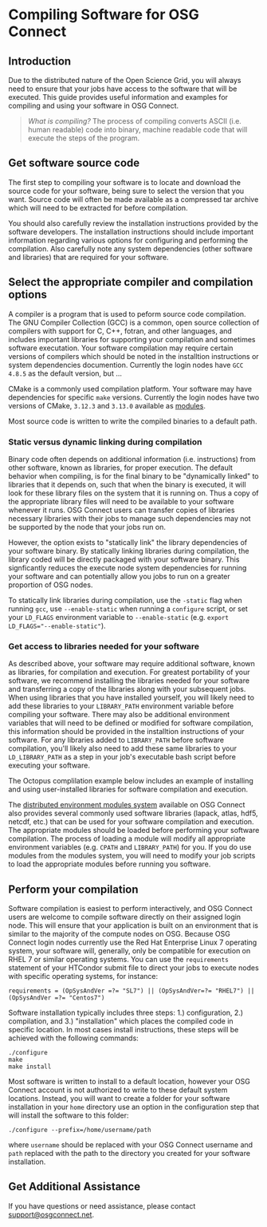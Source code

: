 [title]: - "Compiling Software for OSG Connect"

# Compiling Software for OSG Connect
## Introduction

Due to the distributed nature of the Open Science Grid, you will always need to 
ensure that your jobs have access to the software that will be executed. This guide provides 
useful information and examples for compiling and using your software in OSG Connect. 

> *What is compiling?*
> The process of compiling converts ASCII (i.e. human readable) code into binary, 
> machine readable code that will execute the steps of the program. 

## Get software source code

The first step to compiling your software is to locate and download the source 
code for your software, being sure to select the version that you want. Source code 
will often be made available as a compressed tar archive which will need to be 
extracted for before compilation.

You should also carefully review the installation instructions provided by the 
software developers. The installation instructions should include important 
information regarding various options for configuring and performing the compilation. 
Also carefully note any system dependencies (other software and libraries) that are 
required for your software.

## Select the appropriate compiler and compilation options

A compiler is a program that is used to peform source code compilation. The GNU Compiler 
Collection (GCC) is a common, open source collection of compilers with support for C, C++, 
fotran, and other languages, and includes important libraries for supporting your compilation 
and sometimes software executation. Your software compilation may require certain versions 
of compilers which should be noted in the installtion instructions or system dependencies 
documention. Currently the login nodes have `GCC 4.8.5` as the default version, but ...

CMake is a commonly used compilation platform. Your software may have dependencies for 
specific `make` versions. Currently the login nodes have two versions of CMake, `3.12.3` 
and `3.13.0` available as [modules](https://support.opensciencegrid.org/support/solutions/articles/12000048518). 

Most source code is written to write the compiled binaries to a default path.

### Static versus dynamic linking during compilation

Binary code often depends on additional information (i.e. instructions) from other software, 
known as libraries, for proper execution. The default behavior when compiling, is for the 
final binary to be "dynamically linked" to libraries that it depends on, such that when 
the binary is executed, it will look for these library files on the system that it is 
running on. Thus a copy of the appropriate library files will need to be available to your 
software whenever it runs. OSG Connect users can transfer copies of libraries necessary 
libraries with their jobs to manage such dependencies may not be supported by the node 
that your jobs run on.

However, the option exists to "statically link" the library dependencies of your software 
binary. By statically linking libraries during compilation, the library coded will be 
directly packaged with your software binary. This signficantly reduces the execute node 
system dependencies for running your software and can potentially allow you jobs to run
on a greater proportion of OSG nodes.

To statically link libraries during compilation, use the `-static` flag when running `gcc`, 
use `--enable-static` when running a `configure` script, or set your `LD_FLAGS` 
environment variable to `--enable-static` (e.g. `export LD_FLAGS="--enable-static"`).

### Get access to libraries needed for your software

As described above, your software may require additional software, known as libraries, for 
compilation and execution. For greatest portability of your software, we recommend installing 
the libraries needed for your software and transferring a copy of the libraries along with 
your subsequent jobs. When using libraries that you have installed yourself, you will likely 
need to add these libraries to your `LIBRARY_PATH` environment variable before compiling 
your software. There may also be additional environment variables that will need to be 
defined or modified for software compilation, this information should be provided 
in the installtion instructions of your software. For any libraries added to `LIBRARY_PATH` 
before software compilation, you'll likely also need to add these same libraries to 
your `LD_LIBRARY_PATH` as a step in your job's executable bash script before executing 
your software.

The Octopus complilation example below includes an example of installing 
and using user-installed libraries for software compilation and execution.

The [distributed environment modules system](https://support.opensciencegrid.org/support/solutions/articles/12000048518) 
available on OSG Connect also provides several commonly used software libraries 
(lapack, atlas, hdf5, netcdf, etc.) that can be used for your software compilation and 
execution. The appropriate modules should be loaded before performing your software 
compilation. The process of loading a module will modify all appropriate 
environment variables (e.g. `CPATH` and `LIBRARY_PATH`) for you. If you do use modules 
from the modules system, you will need to modify your job scripts to load the appropriate 
modules before running you software.

## Perform your compilation

Software compilation is easiest to perform interactively, and OSG Connect users are 
welcome to compile software directly on their assigned login node. This will ensure
that your application is built on an environment that is similar to the majority
of the compute nodes on OSG. Because OSG Connect login nodes currently use the 
Red Hat Enterprise Linux 7 operating system, your software will, generally, only be 
compatible for execution on RHEL 7 or similar operating systems. You can use the 
`requirements` statement of your HTCondor submit file to direct your jobs to execute 
nodes with specific operating systems, for instance:

	requirements = (OpSysAndVer =?= "SL7") || (OpSysAndVer=?= "RHEL7") || (OpSysAndVer =?= "Centos7")

Software installation typically includes three steps: 1.) configuration, 2.) compilation, and 3.) 
"installation" which places the compiled code in specific location. In most cases install instructions, 
these steps will be achieved with the following commands:

	./configure
	make
	make install

Most software is written to install to a default location, however your OSG Connect 
account is not authorized to write to these default system locations. Instead, you will want to 
create a folder for your software installation in your `home` directory use an option in the 
configuration step that will install the software to this folder:

	./configure --prefix=/home/username/path

where `username` should be replaced with your OSG Connect username and `path` replaced with the 
path to the directory you created for your software installation.

## Get Additional Assistance
If you have questions or need assistance, please contact <support@osgconnect.net>.
